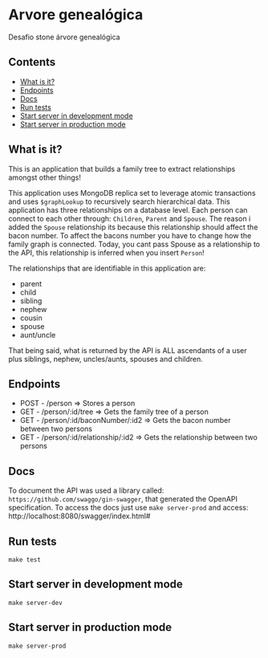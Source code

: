 # Arvore genealógica
Desafio stone árvore genealógica
## Contents
* [What is it?](#what-is-it)
* [Endpoints](#endpoints)
* [Docs](#docs)
* [Run tests](#run-tests)
* [Start server in development mode](#start-server-in-development-mode)
* [Start server in production mode](#start-server-in-production-mode)

## What is it?
This is an application that builds a family tree to extract relationships amongst other things!


This application uses MongoDB replica set to leverage atomic transactions and uses `$graphLookup` to recursively search hierarchical data.
This application has three relationships on a database level. Each person can connect to each other through: `Children`, `Parent` and `Spouse`. The reason i added the `Spouse` relationship its because this relationship should affect the bacon number. To affect the bacons number you have to change how the family graph is connected. Today, you cant pass Spouse as a relationship to the API, this relationship is inferred when you insert `Person`!


The relationships that are identifiable in this application are:
- parent
- child
- sibling
- nephew
- cousin
- spouse
- aunt/uncle

That being said, what is returned by the API is ALL ascendants of a user plus siblings, nephew, uncles/aunts, spouses and children.

## Endpoints

* POST - /person  => Stores a person
* GET - /person/:id/tree => Gets the family tree of a person
* GET - /person/:id/baconNumber/:id2 => Gets the bacon number between two persons
* GET - /person/:id/relationship/:id2 => Gets the relationship between two persons

## Docs

To document the API was used a library called: `https://github.com/swaggo/gin-swagger`, that generated the OpenAPI specification. To access the docs just use `make server-prod` and access: http://localhost:8080/swagger/index.html#

## Run tests
`make test`

## Start server in development mode
`make server-dev`

## Start server in production mode
`make server-prod`